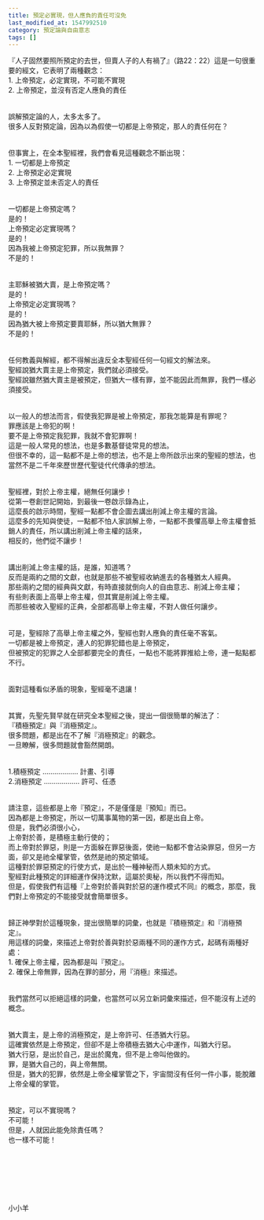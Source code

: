 ```yaml
---
title: 預定必實現，但人應負的責任可沒免
last_modified_at: 1547992510
category: 預定論與自由意志
tags: []
---
```


『人子固然要照所預定的去世，但賣人子的人有禍了』（路22：22）<!--more-->這是一句很重要的經文，它表明了兩種觀念：<br>1.	上帝預定，必定實現，不可能不實現<br>2.	上帝預定，並沒有否定人應負的責任<br><br><br>誤解預定論的人，太多太多了。<br>很多人反對預定論，因為以為假使一切都是上帝預定，那人的責任何在？<br><br><br>但事實上，在全本聖經裡，我們會看見這種觀念不斷出現：<br>1.	一切都是上帝預定<br>2.	上帝預定必定實現<br>3.	上帝預定並未否定人的責任<br><br><br>一切都是上帝預定嗎？<br>是的！<br>上帝預定必定實現嗎？<br>是的！<br>因為我被上帝預定犯罪，所以我無罪？<br>不是的！<br><br><br>主耶穌被猶大賣，是上帝預定嗎？<br>是的！<br>上帝預定必定實現嗎？<br>是的！<br>因為猶大被上帝預定要賣耶穌，所以猶大無罪？<br>不是的！<br><br><br>任何教義與解經，都不得解出違反全本聖經任何一句經文的解法來。<br>聖經說猶大賣主是上帝預定，我們就必須接受。<br>聖經說雖然猶大賣主是被預定，但猶大一樣有罪，並不能因此而無罪，我們一樣必須接受。<br><br><br>以一般人的想法而言，假使我犯罪是被上帝預定，那我怎能算是有罪呢？<br>罪應該是上帝犯的啊！<br>要不是上帝預定我犯罪，我就不會犯罪啊！<br>這是一般人常見的想法，也是多數基督徒常見的想法。<br>但很不幸的，這一點都不是上帝的想法，也不是上帝所啟示出來的聖經的想法，也當然不是二千年來歷世歷代聖徒代代傳承的想法。<br><br><br>聖經裡，對於上帝主權，絕無任何讓步！<br>從第一卷創世記開始，到最後一卷啟示錄為止，<br>這麼長的啟示時間，聖經一點都不會企圖去講出削減上帝主權的言論。<br>這麼多的先知與使徒，一點都不怕人家誤解上帝，一點都不畏懼高舉上帝主權會抵銷人的責任，所以講出削減上帝主權的話來，<br>相反的，他們從不讓步！<br><br><br>講出削減上帝主權的話，是誰，知道嗎？<br>反而是兩約之間的文獻，也就是那些不被聖經收納進去的各種猶太人經典。<br>那些兩約之間的經典與文獻，有時直接就倒向人的自由意志、削減上帝主權；<br>有些則表面上高舉上帝主權，但其實是削減上帝主權。<br>而那些被收入聖經的正典，全部都高舉上帝主權，不對人做任何讓步。<br><br><br>可是，聖經除了高舉上帝主權之外，聖經也對人應負的責任毫不客氣。<br>一切都是被上帝預定，連人的犯罪犯錯也是上帝預定，<br>但被預定的犯罪之人全部都要完全的責任，一點也不能將罪推給上帝，連一點點都不行。<br><br><br>面對這種看似矛盾的現象，聖經毫不退讓！<br><br><br>其實，先聖先賢早就在研究全本聖經之後，提出一個很簡單的解法了：<br>『積極預定』與『消極預定』。<br>很多問題，都是出在不了解『消極預定』的觀念。<br>一旦瞭解，很多問題就會豁然開朗。<br><br><br>1.積極預定 ……………… 計畫、引導<br>2.消極預定 ……………… 許可、任憑<br><br><br>請注意，這些都是上帝『預定』，不是僅僅是『預知』而已。<br>因為都是上帝預定，所以一切萬事萬物的第一因，都是出自上帝。<br>但是，我們必須很小心，<br>上帝對於善，是積極主動行使的；<br>而上帝對於罪惡，則是一方面躲在罪惡後面，使祂一點都不會沾染罪惡，但另一方面，卻又是祂全權掌管，依然是祂的預定領域。<br>這種對於罪惡預定的行使方式，是出於一種神秘而人類未知的方式。<br>聖經對此種預定的詳細運作保持沈默，這屬於奧秘，所以我們不得而知。<br>但是，假使我們有這種『上帝對於善與對於惡的運作模式不同』的概念，那麼，我們對上帝預定的不能接受就會簡單很多。<br><br><br>歸正神學對於這種現象，提出很簡單的詞彙，也就是『積極預定』和『消極預定』。<br>用這樣的詞彙，來描述上帝對於善與對於惡兩種不同的運作方式，起碼有兩種好處：<br>1.	確保上帝主權，因為都是叫『預定』。<br>2.	確保上帝無罪，因為在罪的部分，用『消極』來描述。<br><br><br>我們當然可以拒絕這樣的詞彙，也當然可以另立新詞彙來描述，但不能沒有上述的概念。<br><br><br>猶大賣主，是上帝的消極預定，是上帝許可、任憑猶大行惡。<br>這確實依然是上帝預定，但卻不是上帝積極去猶大心中運作，叫猶大行惡。<br>猶大行惡，是出於自己，是出於魔鬼，但不是上帝叫他做的。<br>罪，是猶大自己的，與上帝無關。<br>但是，猶大的犯罪，依然是上帝全權掌管之下，宇宙間沒有任何一件小事，能脫離上帝全權的掌管。<br><br><br>預定，可以不實現嗎？<br>不可能！<br>但是，人就因此能免除責任嗎？<br>也一樣不可能！<br><br><br><br><br><br><br><br>小小羊<br>
